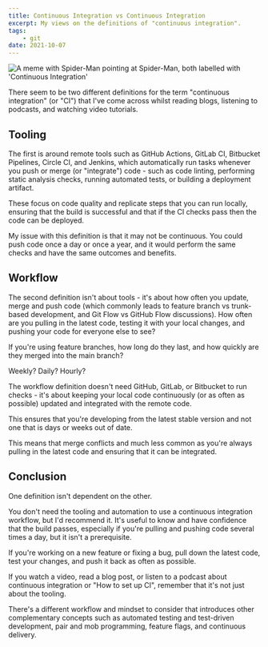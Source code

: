 ```yaml
---
title: Continuous Integration vs Continuous Integration
excerpt: My views on the definitions of "continuous integration".
tags:
    - git
date: 2021-10-07
---
```


![A meme with Spider-Man pointing at Spider-Man, both labelled with 'Continuous Integration'](/images/blog/continuous-integration-spiderman.jpg)

There seem to be two different definitions for the term "continuous integration" (or "CI") that I've come across whilst reading blogs, listening to podcasts, and watching video tutorials.

## Tooling

The first is around remote tools such as GitHub Actions, GitLab CI, Bitbucket Pipelines, Circle CI, and Jenkins, which automatically run tasks whenever you push or merge (or "integrate") code - such as code linting, performing static analysis checks, running automated tests, or building a deployment artifact.

These focus on code quality and replicate steps that you can run locally, ensuring that the build is successful and that if the CI checks pass then the code can be deployed.

My issue with this definition is that it may not be continuous. You could push code once a day or once a year, and it would perform the same checks and have the same outcomes and benefits.

## Workflow

The second definition isn't about tools - it's about how often you update, merge and push code (which commonly leads to feature branch vs trunk-based development, and Git Flow vs GitHub Flow discussions). How often are you pulling in the latest code, testing it with your local changes, and pushing your code for everyone else to see?

If you're using feature branches, how long do they last, and how quickly are they merged into the main branch?

Weekly? Daily? Hourly?

The workflow definition doesn't need GitHub, GitLab, or Bitbucket to run checks - it's about keeping your local code continuously (or as often as possible) updated and integrated with the remote code.

This ensures that you're developing from the latest stable version and not one that is days or weeks out of date.

This means that merge conflicts and much less common as you're always pulling in the latest code and ensuring that it can be integrated.

## Conclusion

One definition isn't dependent on the other.

You don't need the tooling and automation to use a continuous integration workflow, but I'd recommend it. It's useful to know and have confidence that the build passes, especially if you're pulling and pushing code several times a day, but it isn't a prerequisite.

If you're working on a new feature or fixing a bug, pull down the latest code,
test your changes, and push it back as often as possible.

If you watch a video, read a blog post, or listen to a podcast about continuous integration or "How to set up CI", remember that it's not just about the tooling.

There's a different workflow and mindset to consider that introduces other complementary concepts such as automated testing and test-driven development, pair and mob programming, feature flags, and continuous delivery.
